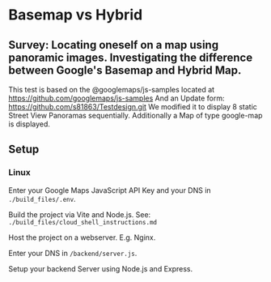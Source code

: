 # Basemap vs Hybrid

## Survey: Locating oneself on a map using panoramic images. Investigating the difference between Google's Basemap and Hybrid Map.

This test is based on the @googlemaps/js-samples located at
https://github.com/googlemaps/js-samples
And an Update form: https://github.com/s81863/Testdesign.git
We modified it to display 8 static Street View Panoramas sequentially. Additionally a Map of type google-map is displayed.

## Setup

### Linux
Enter your Google Maps JavaScript API Key and your DNS in `./build_files/.env`.

Build the project via Vite and Node.js. See: `./build_files/cloud_shell_instructions.md`

Host the project on a webserver. E.g. Nginx.

Enter your DNS in `/backend/server.js`.

Setup your backend Server using Node.js and Express.

